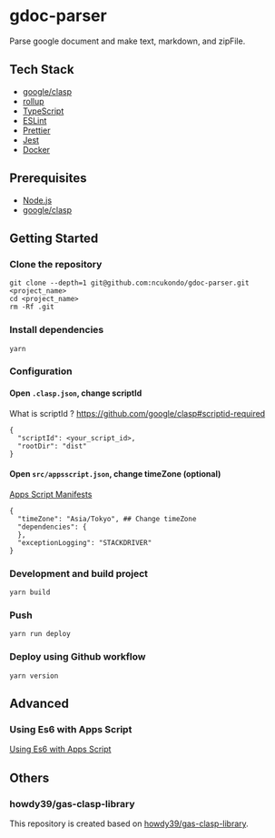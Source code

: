 # gdoc-parser

Parse google document and make text, markdown, and zipFile.

## Tech Stack

- [google/clasp](https://github.com/google/clasp)
- [rollup](https://rollupjs.org/)
- [TypeScript](http://www.typescriptlang.org/)
- [ESLint](https://github.com/eslint/eslint)
- [Prettier](https://prettier.io/)
- [Jest](https://facebook.github.io/jest/)
- [Docker](https://www.docker.com/)

## Prerequisites

- [Node.js](https://nodejs.org/)
- [google/clasp](https://github.com/google/clasp)

## Getting Started

### Clone the repository

```
git clone --depth=1 git@github.com:ncukondo/gdoc-parser.git <project_name>
cd <project_name>
rm -Rf .git
```

### Install dependencies

```
yarn
```

### Configuration

#### Open `.clasp.json`, change scriptId

What is scriptId ? https://github.com/google/clasp#scriptid-required

```
{
  "scriptId": <your_script_id>,
  "rootDir": "dist"
}
```

#### Open `src/appsscript.json`, change timeZone (optional)

[Apps Script Manifests](https://developers.google.com/apps-script/concepts/manifests)

```
{
  "timeZone": "Asia/Tokyo", ## Change timeZone
  "dependencies": {
  },
  "exceptionLogging": "STACKDRIVER"
}
```

### Development and build project

```
yarn build
```

### Push

```
yarn run deploy
```

### Deploy using Github workflow

```
yarn version
```

## Advanced

### Using Es6 with Apps Script

[Using Es6 with Apps Script](http://ramblings.mcpher.com/Home/excelquirks/gassnips/es6shim)

## Others

### howdy39/gas-clasp-library

This repository is created based on [howdy39/gas-clasp-library](https://github.com/howdy39/gas-clasp-library).
